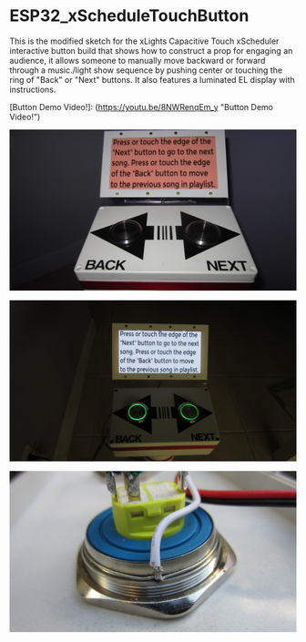 # ESP32_xScheduleTouchButton

This is the modified sketch for the xLights Capacitive Touch xScheduler interactive button build that shows how to construct a prop for engaging an audience, it  allows someone to manually move backward or forward through a music./light show sequence by pushing center or touching the ring of  "Back" or "Next" buttons. It also features a luminated EL display with instructions.

[Button Demo Video!]: (https://youtu.be/8NWRenqEm_y "Button Demo Video!")

![desktop](/images/IMG_1706.JPG)

![desktop](/images/IMG_1721.JPG)

![desktop](/images/IMG_1735.JPG)
